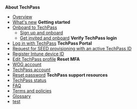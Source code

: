 **About TechPass**
- [Overview](home)
- [What's new](/whats-new/whats-new.md)
**Getting started**  
- [Onboard to TechPass](onboard-to-techpass.md)
  - [Sign up and onboard](sign-up-and-onboard-to-TechPass)
  - [Get invited and onboard](get-invited-and-onboard-to-TechPass)
**Verify TechPass login** 
- [Log in with TechPass](log-in-with-techpass)
**TechPass Portal**
- [Request for SEED provisioning with an active TechPass ID](request-for-seed-provisioning)
- [Register Intune device ID](register-intune-device-id)
- [Edit TechPass profile](edit-profile)
**Reset MFA**
- [WOG account](reset-security-verification-for-wog-account)
- [TechPass account](reset-techpass-mfa-for-new-device)  
- [Reset password](reset-password)
**TechPass support resources**
- [TechPass status](techpass-status)
- [FAQ](/support/overview.md)
- [Terms and policies](terms-and-policies)
- [Glossary](glossary)
- [test](glossary)



<!--
- Onboard public officer
  - [Step 1 Request for TechPass and SEED](step1-request-for-techpass-and-seed-provisioning-as-public-officer)

  -->
